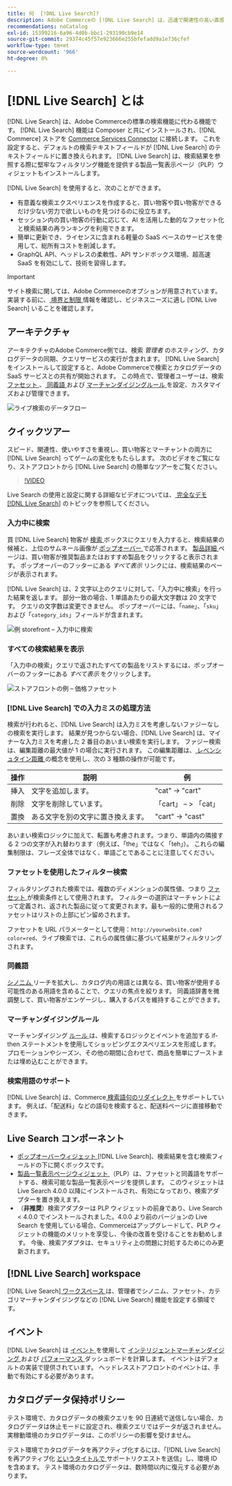 ```yaml
---
title: 何  [!DNL Live Search]?
description: Adobe Commerceの [!DNL Live Search] は、迅速で関連性の高い直感的な検索エクスペリエンスを提供します。
recommendations: noCatalog
exl-id: 15399216-6a96-4d0b-bbc1-293190cb9e14
source-git-commit: 29374c45f57e923666e255bfefadd9a1e736cfef
workflow-type: tm+mt
source-wordcount: '966'
ht-degree: 0%

---
```


# [!DNL Live Search] とは

[!DNL Live Search] は、Adobe Commerceの標準の検索機能に代わる機能です。 [!DNL Live Search] 機能は Composer と共にインストールされ、[!DNL Commerce] ストアを [Commerce Services Connector](../landing/saas.md) に接続します。 これを設定すると、デフォルトの検索テキストフィールドが [!DNL Live Search] のテキストフィールドに置き換えられます。 [!DNL Live Search] は、検索結果を参照する際に堅牢なフィルタリング機能を提供する製品一覧表示ページ（PLP）ウィジェットもインストールします。

[!DNL Live Search] を使用すると、次のことができます。

- 有意義な検索エクスペリエンスを作成すると、買い物客や買い物客ができるだけ少ない労力で欲しいものを見つけるのに役立ちます。
- セッション内の買い物客の行動に応じて、AI を活用した動的なファセット化と検索結果の再ランキングを利用できます。
- 簡単に更新でき、ライセンスに含まれる軽量の SaaS ベースのサービスを使用して、総所有コストを削減します。
- GraphQL API、ヘッドレスの柔軟性、API サンドボックス環境、超高速 SaaS を有効にして、技術を習得します。

>[!IMPORTANT]
>
>サイト検索に関しては、Adobe Commerceのオプションが用意されています。 実装する前に、[ 境界と制限 ](boundaries-limits.md) 情報を確認し、ビジネスニーズに適し [!DNL Live Search] いることを確認します。

## アーキテクチャ

アーキテクチャのAdobe Commerce側では、検索 *管理者* のホスティング、カタログデータの同期、クエリサービスの実行が含まれます。 [!DNL Live Search] をインストールして設定すると、Adobe Commerceで検索とカタログデータの SaaS サービスとの共有が開始されます。 この時点で、管理者ユーザーは、検索 [ ファセット ](facets.md)、[ 同義語 ](synonyms.md) および [ マーチャンダイジングルール ](category-merch.md) を設定、カスタマイズおよび管理できます。

![ ライブ検索のデータフロー ](assets/ls-cs-data-flow.png)

## クイックツアー

スピード、関連性、使いやすさを重視し、買い物客とマーチャントの両方に [!DNL Live Search] ってゲームの変化をもたらします。 次のビデオをご覧になり、ストアフロントから [!DNL Live Search] の簡単なツアーをご覧ください。

>[!VIDEO](https://video.tv.adobe.com/v/3418797?learn=on)

Live Search の使用と設定に関する詳細なビデオについては、[ 完全なデモ  [!DNL Live Search]](https://experienceleague.adobe.com/ja/docs/commerce-learn/tutorials/getting-started/capabilities/live-search-full-demonstration) のトピックを参照してください。

### 入力中に検索

買 [!DNL Live Search] 物客が [ 検索 ](https://experienceleague.adobe.com/ja/docs/commerce-admin/catalog/catalog/search/search) ボックスにクエリを入力すると、検索結果の候補と、上位のサムネール画像が [ ポップオーバー ](storefront-popover.md) で応答されます。 [ 製品詳細 ](https://experienceleague.adobe.com/ja/docs/commerce-admin/start/storefront/storefront) ページは、買い物客が推奨製品またはおすすめ製品をクリックすると表示されます。 ポップオーバーのフッターにある _すべて表示_ リンクには、検索結果のページが表示されます。

[!DNL Live Search] は、2 文字以上のクエリに対して、「入力中に検索」を行った結果を返します。 部分一致の場合、1 単語あたりの最大文字数は 20 文字です。 クエリの文字数は変更できません。 ポップオーバーには、「`name`」、「`sku`」および「`category_ids`」フィールドが含まれます。

![ 例 storefront – 入力中に検索 ](assets/storefront-search-as-you-type.png)

### すべての検索結果を表示

「入力中の検索」クエリで返されたすべての製品をリストするには、ポップオーバーのフッターにある _すべて表示_ をクリックします。

![ ストアフロントの例 – 価格ファセット ](assets/storefront-view-all-search-results.png)

### [!DNL Live Search] での入力ミスの処理方法

検索が行われると、[!DNL Live Search] は入力ミスを考慮しないファジーなしの検索を実行します。 結果が見つからない場合、[!DNL Live Search] は、マイナーな入力ミスを考慮した 2 番目のあいまい検索を実行します。 ファジー検索は、編集距離の最大値が 1 の場合に実行されます。 この編集距離は、[ レベンシュタイン距離 ](https://en.wikipedia.org/wiki/Levenshtein_distance) の概念を使用し、次の 3 種類の操作が可能です。

| 操作 | 説明 | 例 |
|---|---|---|
| 挿入 | 文字を追加します。 | &quot;cat&quot; -> &quot;cart&quot; |
| 削除 | 文字を削除しています。 | 「cart」 – > 「cat」 |
| 置換 | ある文字を別の文字に置き換えます。 | &quot;cart&quot; -> &quot;cast&quot; |

あいまい検索ロジックに加えて、転置も考慮されます。つまり、単語内の隣接する 2 つの文字が入れ替わります（例えば、「the」ではなく「teh」）。 これらの編集制限は、フレーズ全体ではなく、単語ごとであることに注意してください。

### ファセットを使用したフィルター検索

フィルタリングされた検索では、複数のディメンションの属性値、つまり [ ファセット ](facets.md) が検索条件として使用されます。 フィルターの選択はマーチャントによって定義され、返された製品に従って変更されます。最も一般的に使用されるファセットはリストの上部にピン留めされます。

ファセットを URL パラメーターとして使用：`http://yourwebsite.com?color=red`、ライブ検索では、これらの属性値に基づいて結果がフィルタリングされます。

### 同義語

[ シノニム ](synonyms.md) リーチを拡大し、カタログ内の用語とは異なる、買い物客が使用する可能性のある用語を含めることで、クエリの焦点を絞ります。 同義語辞書を微調整して、買い物客がエンゲージし、購入するパスを維持することができます。

### マーチャンダイジングルール

マーチャンダイジング [ ルール ](rules.md) は、検索するロジックとイベントを追加する if-then ステートメントを使用してショッピングエクスペリエンスを形成します。 プロモーションやシーズン、その他の期間に合わせて、商品を簡単にブーストまたは埋め込むことができます。

### 検索用語のサポート

[!DNL Live Search] は、Commerce[ 検索語句のリダイレクト ](https://experienceleague.adobe.com/ja/docs/commerce-admin/catalog/catalog/search/search-terms) をサポートしています。 例えば、「配送料」などの語句を検索すると、配送料ページに直接移動できます。

## Live Search コンポーネント

- [ ポップオーバーウィジェット ](storefront-popover.md) [!DNL Live Search]、検索結果を含む検索フィールドの下に開くボックスです。
- [ 製品一覧表示ページウィジェット ](plp-styling.md) （PLP）は、ファセットと同義語をサポートする、検索可能な製品一覧表示ページを提供します。 このウィジェットは Live Search 4.0.0 以降にインストールされ、有効になっており、検索アダプターを置き換えます。
- （**非推奨**）検索アダプターは PLP ウィジェットの前身であり、Live Search &lt; 4.0.0 でインストールされました。4.0.0 より前のバージョンの Live Search を使用している場合、Commerceはアップグレードして、PLP ウィジェットの機能のメリットを享受し、今後の改善を受けることをお勧めします。 今後、検索アダプタは、セキュリティ上の問題に対処するためにのみ更新されます。

## [!DNL Live Search] workspace

[!DNL Live Search][ ワークスペース ](workspace.md) は、管理者でシノニム、ファセット、カテゴリマーチャンダイジングなどの [!DNL Live Search] 機能を設定する領域です。

## イベント

[!DNL Live Search] は [ イベント ](events.md) を使用して [ インテリジェントマーチャンダイジング ](category-merch.md) および [ パフォーマンス ](performance.md) ダッシュボードを計算します。 イベントはデフォルトの実装で提供されています。 ヘッドレスストアフロントのイベントは、手動で有効にする必要があります。

## カタログデータ保持ポリシー

テスト環境で、カタログデータの検索クエリを 90 日連続で送信しない場合、カタログデータは休止モードに設定され、検索クエリではデータが返されません。 実稼動環境のカタログデータは、このポリシーの影響を受けません。

テスト環境でカタログデータを再アクティブ化するには、「[!DNL Live Search] を再アクティブ化 [ というタイトルで ](https://experienceleague.adobe.com/ja/docs/commerce-knowledge-base/kb/help-center-guide/magento-help-center-user-guide#experience-league-start-page) サポートリクエストを送信」し、環境 ID を含めます。 テスト環境のカタログデータは、数時間以内に復元する必要があります。
